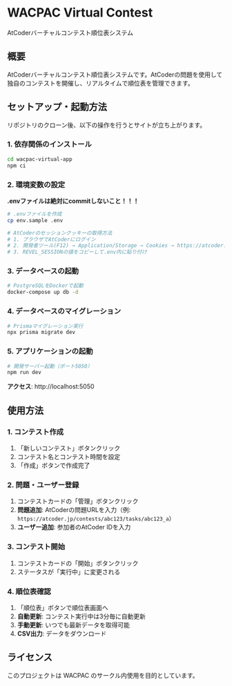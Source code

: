 # WACPAC Virtual Contest

AtCoderバーチャルコンテスト順位表システム

## 概要

AtCoderバーチャルコンテスト順位表システムです。AtCoderの問題を使用して独自のコンテストを開催し、リアルタイムで順位表を管理できます。

## セットアップ・起動方法

リポジトリのクローン後、以下の操作を行うとサイトが立ち上がります。

### 1. 依存関係のインストール
```bash
cd wacpac-virtual-app
npm ci
```

### 2. 環境変数の設定
**.envファイルは絶対にcommitしないこと！！！**
```bash
# .envファイルを作成
cp env.sample .env

# AtCoderのセッションクッキーの取得方法
# 1. ブラウザでAtCoderにログイン
# 2. 開発者ツール(F12) → Application/Storage → Cookies → https://atcoder.jp
# 3. REVEL_SESSIONの値をコピーして.env内に貼り付け
```

### 3. データベースの起動
```bash
# PostgreSQLをDockerで起動
docker-compose up db -d
```

### 4. データベースのマイグレーション
```bash
# Prismaマイグレーション実行
npx prisma migrate dev
```

### 5. アプリケーションの起動
```bash
# 開発サーバー起動（ポート5050）
npm run dev
```

**アクセス**: http://localhost:5050

## 使用方法

### 1. コンテスト作成
1. 「新しいコンテスト」ボタンクリック
2. コンテスト名とコンテスト時間を設定
3. 「作成」ボタンで作成完了

### 2. 問題・ユーザー登録
1. コンテストカードの「管理」ボタンクリック
2. **問題追加**: AtCoderの問題URLを入力（例: `https://atcoder.jp/contests/abc123/tasks/abc123_a`）
3. **ユーザー追加**: 参加者のAtCoder IDを入力

### 3. コンテスト開始
1. コンテストカードの「開始」ボタンクリック
2. ステータスが「実行中」に変更される

### 4. 順位表確認
1. 「順位表」ボタンで順位表画面へ
2. **自動更新**: コンテスト実行中は3分毎に自動更新
3. **手動更新**: いつでも最新データを取得可能
4. **CSV出力**: データをダウンロード


## ライセンス

このプロジェクトは WACPAC のサークル内使用を目的としています。
